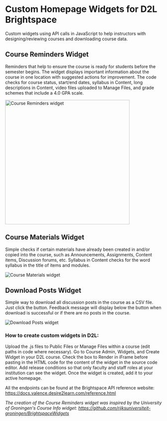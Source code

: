 # Custom Homepage Widgets for D2L Brightspace

Custom widgets using API calls in JavaScript to help instructors with designing/reviewing courses and downloading course data.

## Course Reminders Widget

Reminders that help to ensure the course is ready for students before the semester begins. The widget displays important information about the course in one location with suggested actions for improvement. The code checks for course status, start/end dates, syllabus in Content, long descriptions in Content, video files uploaded to Manage Files, and grade schemes that include a 4.0 GPA scale. 

<img src="https://jenniferlynnwagner.com/img/widgets/reminders-widget.png" width="400" alt="Course Reminders widget">


## Course Materials Widget

Simple checks if certain materials have already been created in and/or copied into the course, such as Announcements, Assignments, Content items, Discussion forums, etc. Syllabus in Content checks for the word syllabus in the title of items and modules.

![Course Materials widget](https://jenniferlynnwagner.com/img/widgets/materials-widget.png)

## Download Posts Widget

Simple way to download all discussion posts in the course as a CSV file. Just click the button. Feedback message will display below the button when download is successful or if there are no posts in the course.

![Download Posts widget](https://jenniferlynnwagner.com/img/widgets/posts-widget.png)

### How to create custom widgets in D2L:

Upload the .js files to Public Files or Manage Files within a course (edit paths in code where necessary). Go to Course Admin, Widgets, and Create Widget in your D2L course. Check the box to Render in iFrame before pasting in the HTML code for the content of the widget in the source code editor. Add release conditions so that only faculty and staff roles at your institution can see the widget. Once the widget is created, add it to your active homepage.

All the endpoints can be found at the Brightspace API reference website: https://docs.valence.desire2learn.com/reference.html

*The creation of the Course Reminders widget was inspired by the University of Groningen's Course Info widget: https://github.com/rijksuniversiteit-groningen/BrightspaceWidgets*
